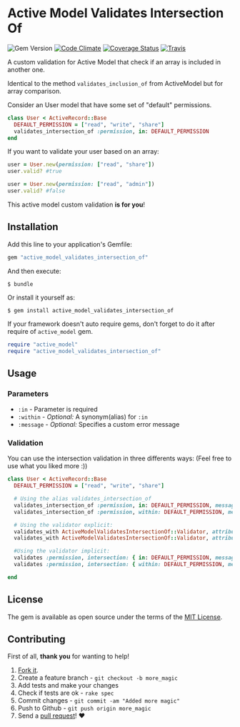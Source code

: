 # Active Model Validates Intersection Of

![Gem Version](https://img.shields.io/gem/v/active_model_validates_intersection_of.svg?style=flat-square) [![Code Climate](https://img.shields.io/codeclimate/github/rafaelbiriba/active_model_validates_intersection_of.svg?style=flat-square)](https://codeclimate.com/github/rafaelbiriba/active_model_validates_intersection_of) [![Coverage Status](https://img.shields.io/coveralls/rafaelbiriba/active_model_validates_intersection_of/master.svg?style=flat-square)](https://coveralls.io/r/rafaelbiriba/active_model_validates_intersection_of?branch=master) [![Travis](https://img.shields.io/travis/rafaelbiriba/active_model_validates_intersection_of/master.svg?style=flat-square)](https://travis-ci.org/rafaelbiriba/active_model_validates_intersection_of)

A custom validation for Active Model that check if an array is included in another one.

Identical to the method `validates_inclusion_of` from ActiveModel but for array comparison.

Consider an User model that have some set of "default" permissions.

```ruby
class User < ActiveRecord::Base
  DEFAULT_PERMISSION = ["read", "write", "share"]
  validates_intersection_of :permission, in: DEFAULT_PERMISSION
end
```

If you want to validate your user based on an array:

```ruby
user = User.new(permission: ["read", "share"])
user.valid? #true

user = User.new(permission: ["read", "admin"])
user.valid? #false
```

 This active model custom validation **is for you**!

## Installation

Add this line to your application's Gemfile:

```ruby
gem "active_model_validates_intersection_of"
```

And then execute:

    $ bundle

Or install it yourself as:

    $ gem install active_model_validates_intersection_of

If your framework doesn't auto require gems, don't forget to do it after require of `active_model` gem.

```ruby
require "active_model"
require "active_model_validates_intersection_of"
```

## Usage

### Parameters

* `:in` - Parameter is required
* `:within` - *Optional:* A synonym(alias) for `:in`
* `:message` - *Optional:* Specifies a custom error message

### Validation

You can use the intersection validation in three differents ways: (Feel free to use what you liked more :))

```ruby
class User < ActiveRecord::Base
  DEFAULT_PERMISSION = ["read", "write", "share"]

  # Using the alias validates_intersection_of
  validates_intersection_of :permission, in: DEFAULT_PERMISSION, message: "invalid permission"
  validates_intersection_of :permission, within: DEFAULT_PERMISSION, message: "invalid permission"

  # Using the validator explicit:
  validates_with ActiveModelValidatesIntersectionOf::Validator, attributes: [:permission], in: DEFAULT_PERMISSION
  validates_with ActiveModelValidatesIntersectionOf::Validator, attributes: [:permission], within: DEFAULT_PERMISSION

  #Using the validator implicit:
  validates :permission, intersection: { in: DEFAULT_PERMISSION, message: "invalid permission" }
  validates :permission, intersection: { within: DEFAULT_PERMISSION, message: "invalid permission" }

end
```

## License

The gem is available as open source under the terms of the [MIT License](http://opensource.org/licenses/MIT).

## Contributing

First of all, **thank you** for wanting to help!

1. [Fork it](https://help.github.com/articles/fork-a-repo).
2. Create a feature branch - `git checkout -b more_magic`
3. Add tests and make your changes
4. Check if tests are ok - `rake spec`
5. Commit changes - `git commit -am "Added more magic"`
6. Push to Github - `git push origin more_magic`
7. Send a [pull request](https://help.github.com/articles/using-pull-requests)! :heart:
